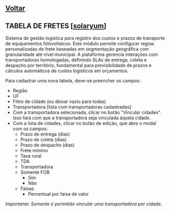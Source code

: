 [Voltar](./00_INDEX.md)
---

## TABELA DE FRETES [[solaryum](https://sandbox.solaryum.com.br/fotus-yfe/configuracoes/tabela-de-fretes)]

Sistema de gestão logística para registro dos custos e prazos de transporte de equipamentos fotovoltaicos. Este módulo
permite configurar regras personalizadas de frete baseadas em segmentação geográfica com granularidade até nível
municipal. A plataforma gerencia interações com transportadoras homologadas, definindo SLAs de entrega, coleta e
despacho por território, fundamental para previsibilidade de prazos e cálculos automáticos de custos logísticos em
orçamentos.

Para cadastrar uma nova tabela, deve-se preencher os campos:

- Região
- UF
- Filtro de cidade (ou deixar vazio para todas)
- Transportadora [lista com transportadoras cadastradas]
- Com a transportadora selecionada, clicar no botão "Vincular cidades". Isso fará com que a transportadora seja
  vinculada àquela cidade.
- Com a lista de cidades, clicar no botão de edição, que abre o modal com os campos:
    - Prazo de entrega (dias)
    - Prazo de coleta (dias)
    - Prazo de despacho (dias)
    - Frete mínimo
    - Taxa rural
    - TDA
    - Transportadora
    - Somente FOB
        - Sim
        - Não
    - Faixas
        - Percentual por faixa de valor

_Importante: Somente é permitido vincular uma transportadora por cidade._
